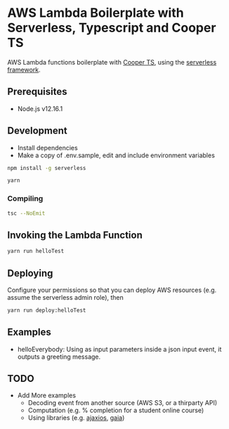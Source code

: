 # AWS Lambda Boilerplate with Serverless, Typescript and Cooper TS

AWS Lambda functions boilerplate with [Cooper TS](https://github.com/execonline-inc/CooperTS), using the [serverless framework](https://github.com/serverless/serverless).

## Prerequisites

- Node.js v12.16.1

## Development

- Install dependencies
- Make a copy of .env.sample, edit and include environment variables

```bash
npm install -g serverless

yarn
```

### Compiling

```bash
tsc --NoEmit
```

## Invoking the Lambda Function

```bash
yarn run helloTest
```

## Deploying

Configure your permissions so that you can deploy AWS resources (e.g. assume the serverless admin role), then

```bash
yarn run deploy:helloTest
```

## Examples

- helloEverybody: Using as input parameters inside a json input event, it outputs a greeting message.

## TODO

- Add More examples
  - Decoding event from another source (AWS S3, or a thirparty API)
  - Computation (e.g. % completion for a student online course)
  - Using libraries (e.g. [ajaxios](https://github.com/kofno/ajaxios), [gaia](https://github.com/kofno/gaia))
